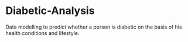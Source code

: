 # Diabetic-Analysis
Data modelling to predict whether a person is diabetic on the basis of his health conditions and lifestyle.
